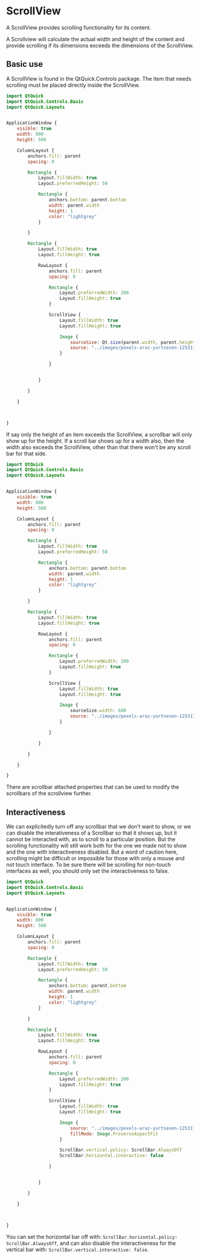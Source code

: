 # ScrollView

A ScrollView provides scrolling functionality for its content.

A Scrollview will calculate the actual width and height of the content and provide scrolling if its dimensions exceeds the dimensions of the ScrollView.

## Basic use

A ScrollView is found in the QtQuick.Controls package. The item that needs scrolling must be placed directly inside the ScrollView.

```qml
import QtQuick
import QtQuick.Controls.Basic
import QtQuick.Layouts


ApplicationWindow {
    visible: true
    width: 800
    height: 500

    ColumnLayout {
        anchors.fill: parent
        spacing: 0

        Rectangle {
            Layout.fillWidth: true
            Layout.preferredHeight: 50

            Rectangle {
                anchors.bottom: parent.bottom
                width: parent.width
                height: 1
                color: "lightgrey"
            }

        }

        Rectangle {
            Layout.fillWidth: true
            Layout.fillHeight: true

            RowLayout {
                anchors.fill: parent
                spacing: 0

                Rectangle {
                    Layout.preferredWidth: 200
                    Layout.fillHeight: true
                }

                ScrollView {
                    Layout.fillWidth: true
                    Layout.fillHeight: true

                    Image {
                        sourceSize: Qt.size(parent.width, parent.height)
                        source: "../images/pexels-araz-yurtseven-12531788.jpg"
                    }

                }


            }

        }

    }



}
```

If say only the height of an item exceeds the ScrollView, a scrollbar will only show up for the height. If a scroll bar shows up for a width also, then the width also exceeds the ScrollView, other than that there won't be any scroll bar for that side.

```qml
import QtQuick
import QtQuick.Controls.Basic
import QtQuick.Layouts


ApplicationWindow {
    visible: true
    width: 800
    height: 500

    ColumnLayout {
        anchors.fill: parent
        spacing: 0

        Rectangle {
            Layout.fillWidth: true
            Layout.preferredHeight: 50

            Rectangle {
                anchors.bottom: parent.bottom
                width: parent.width
                height: 1
                color: "lightgrey"
            }

        }

        Rectangle {
            Layout.fillWidth: true
            Layout.fillHeight: true

            RowLayout {
                anchors.fill: parent
                spacing: 0

                Rectangle {
                    Layout.preferredWidth: 200
                    Layout.fillHeight: true
                }

                ScrollView {
                    Layout.fillWidth: true
                    Layout.fillHeight: true

                    Image {
                        sourceSize.width: 600
                        source: "../images/pexels-araz-yurtseven-12531788.jpg"
                    }

                }

            }

        }

    }

}
```

There are scrollbar attached properties that can be used to modify the scrollbars of the scrollview further.

## Interactiveness

We can explicitedly turn off any scrollbar that we don't want to show, or we can disable the interativeness of a Scrollbar so that it shows up, but it cannot be interacted with, as to scroll to a particular position. But the scrolling functionality will still work both for the one we made not to show and the one with interactiveness disabled. But a word of caution here, scrolling might be difficult or impossible for those with only a mouse and not touch interface. To be sure there will be scrolling for non-touch interfaces as well, you should only set the interactiveness to false.

```qml
import QtQuick
import QtQuick.Controls.Basic
import QtQuick.Layouts


ApplicationWindow {
    visible: true
    width: 800
    height: 500

    ColumnLayout {
        anchors.fill: parent
        spacing: 0

        Rectangle {
            Layout.fillWidth: true
            Layout.preferredHeight: 50

            Rectangle {
                anchors.bottom: parent.bottom
                width: parent.width
                height: 1
                color: "lightgrey"
            }

        }

        Rectangle {
            Layout.fillWidth: true
            Layout.fillHeight: true

            RowLayout {
                anchors.fill: parent
                spacing: 0

                Rectangle {
                    Layout.preferredWidth: 200
                    Layout.fillHeight: true
                }

                ScrollView {
                    Layout.fillWidth: true
                    Layout.fillHeight: true

                    Image {
                        source: "../images/pexels-araz-yurtseven-12531788.jpg"
                        fillMode: Image.PreserveAspectFit
                    }

                    ScrollBar.vertical.policy: ScrollBar.AlwaysOff
                    ScrollBar.horizontal.interactive: false

                }


            }

        }

    }



}
```

You can set the horizontal bar off with: `ScrollBar.horizontal.policy: ScrollBar.AlwaysOff`, and can also disable the interactiveness for the vertical bar with: `ScrollBar.vertical.interactive: false`.
